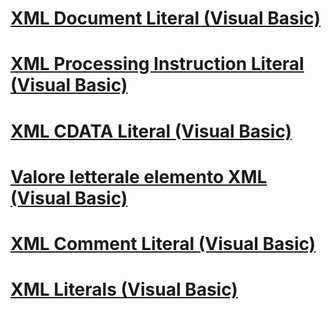 # [XML Document Literal (Visual Basic)](xml-document-literal.md)
# [XML Processing Instruction Literal (Visual Basic)](xml-processing-instruction-literal.md)
# [XML CDATA Literal (Visual Basic)](xml-cdata-literal.md)
# [Valore letterale elemento XML (Visual Basic)](xml-element-literal.md)
# [XML Comment Literal (Visual Basic)](xml-comment-literal.md)
# [XML Literals (Visual Basic)](index.md)

